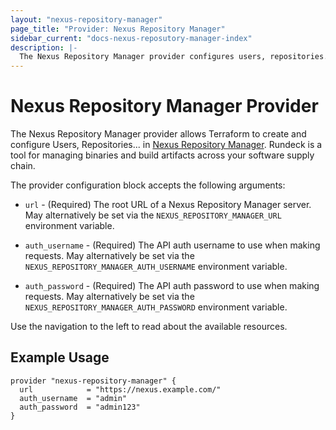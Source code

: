 ```yaml
---
layout: "nexus-repository-manager"
page_title: "Provider: Nexus Repository Manager"
sidebar_current: "docs-nexus-reposutory-manager-index"
description: |-
  The Nexus Repository Manager provider configures users, repositories... in Nexus Repository Manager
---
```


# Nexus Repository Manager Provider

The Nexus Repository Manager provider allows Terraform to create and configure Users,
Repositories... in [Nexus Repository Manager](https://www.sonatype.com/product-nexus-repository). Rundeck is a tool for managing binaries and build artifacts
across your software supply chain.

The provider configuration block accepts the following arguments:

* ``url`` - (Required) The root URL of a Nexus Repository Manager server. May alternatively be set via the
  ``NEXUS_REPOSITORY_MANAGER_URL`` environment variable.

* ``auth_username`` - (Required) The API auth username to use when making requests. May alternatively
  be set via the ``NEXUS_REPOSITORY_MANAGER_AUTH_USERNAME`` environment variable.
 
* ``auth_password`` - (Required) The API auth password to use when making requests. May alternatively
  be set via the ``NEXUS_REPOSITORY_MANAGER_AUTH_PASSWORD`` environment variable.

Use the navigation to the left to read about the available resources.

## Example Usage

```hcl
provider "nexus-repository-manager" {
  url            = "https://nexus.example.com/"
  auth_username  = "admin"
  auth_password  = "admin123"
}
```